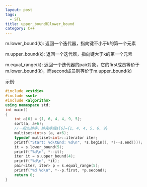 ```yaml
---
layout: post
tags:
  - STL
title: upper_bound和lower_bound
category: C++
---
```


m.lower_bound(k): 返回一个迭代器，指向键不小于k的第一个元素

m.upper_bound(k): 返回一个迭代器，指向键大于k的第一个元素

m.equal_range(k): 返回一个迭代器的pair对象，它的first成员等价于m.lower_bound(k)，而second成员则等价于m.upper_bound(k)



示例:
```c++
#include <cstdio>
#include <set>
#include <algorithm>
using namespace std;
int main()
{
    int a[6] = {1, 6, 4, 4, 9, 5};
    sort(a, a+6);
    //一般先排序，排完序后a[6]={1, 4, 4, 5, 6, 9}
    multiset<int>s (a, a+6);
    typedef multiset<int>::iterator iter;
    printf("Start: %d\tEnd: %d\n", *s.begin(), *(--s.end()));
    it = s.lower_bound(5);
    printf("%d\n", *--it);
    iter it = s.upper_bound(4);
    printf("%d\n", *it);
    pair<iter, iter> p = s.equal_range(5); 
    printf("%d %d\n", *--p.first, *p.second);
    return 0;
}
```
